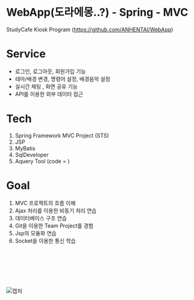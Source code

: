 
# WebApp(도라에몽..?) - Spring - MVC
StudyCafe Kiosk Program (https://github.com/ANHENTAI/WebApp)

# Service
- 로그인, 로그아웃, 회원가입 기능
- 테마/배경 변경, 명령어 설정, 배경음악 설정 
- 실시간 채팅 , 화면 공유 기능
- API를 이용한 외부 데이터 접근

# Tech

1. Spring Framework MVC Project (STS)
2. JSP
3. MyBatis
4. SqlDeveloper
5. Aquery Tool (code = )

# Goal

1. MVC 프로젝트의 흐름 이해
2. Ajax 처리를 이용한 비동기 처리 연습
3. 데이터베이스 구조 연습
4. Git을 이용한 Team Project를 경험
5. Jsp의 모듈화 연습
6. Socket을 이용한 통신 학습

<br><br><br><br><br>

![캡처](https://user-images.githubusercontent.com/86466160/133598195-2efbfd7a-8234-46ac-ba8b-a5a4ea7d00b0.PNG)
